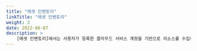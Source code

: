 ```yaml
---
title: "에셋 인벤토리"
linkTitle: "에셋 인벤토리"
weight: 3
date: 2022-06-07
description: >
    [에셋 인벤토리]에서는 사용자가 등록한 클라우드 서비스 계정을 기반으로 리소스를 수집하고, 그 수집된 리소스를 조회할 수 있습니다.
---
```

